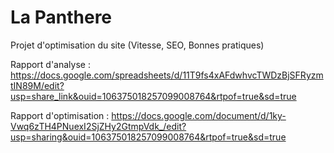 # La Panthere

Projet d'optimisation du site (Vitesse, SEO, Bonnes pratiques)

Rapport d'analyse : https://docs.google.com/spreadsheets/d/11T9fs4xAFdwhvcTWDzBjSFRyzmtIN89M/edit?usp=share_link&ouid=106375018257099008764&rtpof=true&sd=true

Rapport d'optimisation : https://docs.google.com/document/d/1ky-Vwq6zTH4PNuexI2SjZHy2GtmpVdk_/edit?usp=sharing&ouid=106375018257099008764&rtpof=true&sd=true
